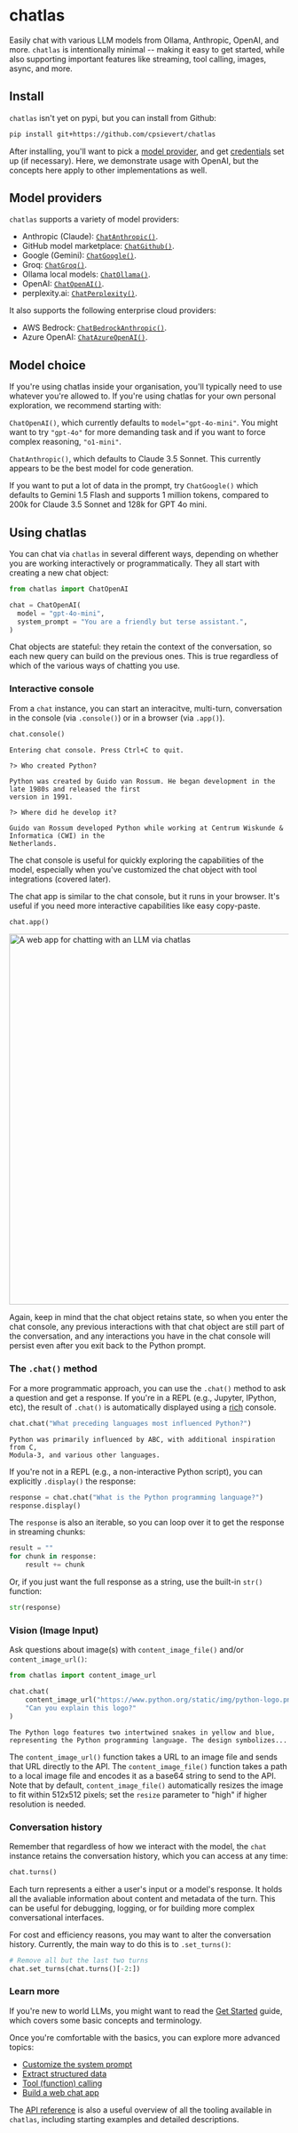 # chatlas

Easily chat with various LLM models from Ollama, Anthropic, OpenAI, and more.
`chatlas` is intentionally minimal -- making it easy to get started, while also supporting important features like streaming, tool calling, images, async, and more.

## Install

`chatlas` isn't yet on pypi, but you can install from Github:

```bash
pip install git+https://github.com/cpsievert/chatlas
```

After installing, you'll want to pick a [model provider](#model-providers), and get [credentials](#managing-credentials) set up (if necessary). Here, we demonstrate usage with OpenAI, but the concepts here apply to other implementations as well.

## Model providers

`chatlas` supports a variety of model providers:

* Anthropic (Claude): [`ChatAnthropic()`](https://cpsievert.github.io/chatlas/reference/ChatAnthropic.html).
* GitHub model marketplace: [`ChatGithub()`](https://cpsievert.github.io/chatlas/reference/ChatGithub.html).
* Google (Gemini): [`ChatGoogle()`](https://cpsievert.github.io/chatlas/reference/ChatGoogle.html).
* Groq: [`ChatGroq()`](https://cpsievert.github.io/chatlas/reference/ChatGroq.html).
* Ollama local models: [`ChatOllama()`](https://cpsievert.github.io/chatlas/reference/ChatOllama.html).
* OpenAI: [`ChatOpenAI()`](https://cpsievert.github.io/chatlas/reference/ChatOpenAI.html).
* perplexity.ai: [`ChatPerplexity()`](https://cpsievert.github.io/chatlas/reference/ChatPerplexity.html).

It also supports the following enterprise cloud providers:

* AWS Bedrock: [`ChatBedrockAnthropic()`](https://cpsievert.github.io/chatlas/reference/ChatBedrockAnthropic.html).
* Azure OpenAI: [`ChatAzureOpenAI()`](https://cpsievert.github.io/chatlas/reference/ChatAzureOpenAI.html).


## Model choice

If you're using chatlas inside your organisation, you'll typically need to use whatever you're allowed to. If you're using chatlas for your own personal exploration, we recommend starting with:

`ChatOpenAI()`, which currently defaults to `model="gpt-4o-mini"`. You might want to try `"gpt-4o"` for more demanding task and if you want to force complex reasoning, `"o1-mini"`.

`ChatAnthropic()`, which defaults to Claude 3.5 Sonnet. This currently appears to be the best model for code generation.

If you want to put a lot of data in the prompt, try `ChatGoogle()` which defaults to Gemini 1.5 Flash and supports 1 million tokens, compared to 200k for Claude 3.5 Sonnet and 128k for GPT 4o mini.

## Using chatlas

You can chat via `chatlas` in several different ways, depending on whether you are working interactively or programmatically. They all start with creating a new chat object:

```python
from chatlas import ChatOpenAI

chat = ChatOpenAI(
  model = "gpt-4o-mini",
  system_prompt = "You are a friendly but terse assistant.",
)
```

Chat objects are stateful: they retain the context of the conversation, so each new query can build on the previous ones. This is true regardless of which of the various ways of chatting you use.

### Interactive console

From a `chat` instance, you can start an interacitve, multi-turn, conversation in the console (via `.console()`) or in a browser (via `.app()`).

```python
chat.console()
```

```
Entering chat console. Press Ctrl+C to quit.

?> Who created Python?

Python was created by Guido van Rossum. He began development in the late 1980s and released the first     
version in 1991. 

?> Where did he develop it?

Guido van Rossum developed Python while working at Centrum Wiskunde & Informatica (CWI) in the            
Netherlands.     
```

The chat console is useful for quickly exploring the capabilities of the model, especially when you've customized the chat object with tool integrations (covered later).

The chat app is similar to the chat console, but it runs in your browser. It's useful if you need more interactive capabilities like easy copy-paste.

```python
chat.app()
```

<div style="display:flex;justify-content:center;">
<img width="667" alt="A web app for chatting with an LLM via chatlas" src="https://github.com/user-attachments/assets/e43f60cb-3686-435a-bd11-8215cb024d2e" class="border rounded">
</div>


Again, keep in mind that the chat object retains state, so when you enter the chat console, any previous interactions with that chat object are still part of the conversation, and any interactions you have in the chat console will persist even after you exit back to the Python prompt.


### The `.chat()` method

For a more programmatic approach, you can use the `.chat()` method to ask a question and get a response. If you're in a REPL (e.g., Jupyter, IPython, etc), the result of `.chat()` is automatically displayed using a [rich](https://github.com/Textualize/rich) console.

```python
chat.chat("What preceding languages most influenced Python?")
```

```
Python was primarily influenced by ABC, with additional inspiration from C,
Modula-3, and various other languages.
```

If you're not in a REPL (e.g., a non-interactive Python script), you can explicitly `.display()` the response:

```python
response = chat.chat("What is the Python programming language?")
response.display()
```

The `response` is also an iterable, so you can loop over it to get the response in streaming chunks:

```python
result = ""
for chunk in response:
    result += chunk
```

Or, if you just want the full response as a string, use the built-in `str()` function:

```python
str(response)
```


### Vision (Image Input)

Ask questions about image(s) with `content_image_file()` and/or `content_image_url()`:

```python
from chatlas import content_image_url

chat.chat(
    content_image_url("https://www.python.org/static/img/python-logo.png"),
    "Can you explain this logo?"
)
```

```
The Python logo features two intertwined snakes in yellow and blue,
representing the Python programming language. The design symbolizes...
```

The `content_image_url()` function takes a URL to an image file and sends that URL directly to the API. The `content_image_file()` function takes a path to a local image file and encodes it as a base64 string to send to the API. Note that by default, `content_image_file()` automatically resizes the image to fit within 512x512 pixels; set the `resize` parameter to "high" if higher resolution is needed.


### Conversation history

Remember that regardless of how we interact with the model, the `chat` instance retains the conversation history, which you can access at any time:

```python
chat.turns()
```

Each turn represents a either a user's input or a model's response. It holds all the avaliable information about content and metadata of the turn. This can be useful for debugging, logging, or for building more complex conversational interfaces.

For cost and efficiency reasons, you may want to alter the conversation history. Currently, the main way to do this is to `.set_turns()`:

```python
# Remove all but the last two turns
chat.set_turns(chat.turns()[-2:])
```

### Learn more

If you're new to world LLMs, you might want to read the [Get Started](https://cpsievert.github.io/chatlas/get-started.html) guide, which covers some basic concepts and terminology.

Once you're comfortable with the basics, you can explore more advanced topics:

* [Customize the system prompt](https://cpsievert.github.io/chatlas/prompt-engineering.html)
* [Extract structured data](https://cpsievert.github.io/chatlas/structured-data.html)
* [Tool (function) calling](https://cpsievert.github.io/chatlas/tool-calling.html)
* [Build a web chat app](https://cpsievert.github.io/chatlas/web-apps.html)

The [API reference](https://cpsievert.github.io/chatlas/reference/index.html) is also a useful overview of all the tooling available in `chatlas`, including starting examples and detailed descriptions.
